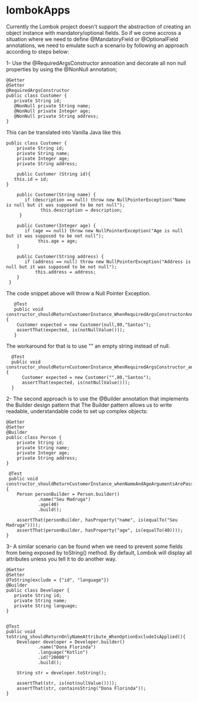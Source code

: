 # lombokApps

Currently the Lombok project doesn't support the abstraction of creating an object instance with mandatory/optional fields. So if we come accross a situation where we need to define @MandatoryField or @OptionalField annotations, we need to emulate such a scenario by following an approach according to steps below:

1- Use the @RequiredArgsConstructor annoation and decorate all non null properties by using the @NonNull annotation;

    @Getter
    @Setter
    @RequiredArgsConstructor
    public class Customer {
       private String id;
       @NonNull private String name;
       @NonNull private Integer age;
       @NonNull private String address;
    }
 
 This can be translated into Vanilla Java like this
 
    public class Customer {
        private String id;
        private String name;
        private Integer age;
        private String address;
       
        public Customer (String id){
	   this.id = id;
	}
	
        public Customer(String name) {
           if (description == null) throw new NullPointerException("Name is null but it was supposed to be not null");
                 this.description = description;
         }
 
        public Customer(Integer age) {
           if (age == null) throw new NullPointerException("Age is null but it was supposed to be not null");
                this.age = age;
        }
 
        public Customer(String address) {
           if (address == null) throw new NullPointerException("Address is null but it was supposed to be not null");
               this.address = address;
        }
     }
    
   
  The code snippet above will throw a Null Pointer Exception. 
  
       @Test
       public void constructor_shouldReturnCustomerInstance_WhenRequiredArgsConstructorAnnotationIsUsed(){
		Customer expected = new Customer(null,80,"Santos");
		assertThat(expected, is(notNullValue()));
       }
  
  The workaround for that is to use "" an empty string instead of null.
  
      @Test
      public void constructor_shouldReturnCustomerInstance_WhenRequiredArgsConstructor_and_nonNullFieldsAreSetAsEmptyString(){
          Customer expected = new Customer("",80,"Santos");
          assertThat(expected, is(notNullValue()));
      }

  
  2- The second approach is to use the @Builder annotation that implements the Builder design pattern that The Builder pattern allows us to write readable, understandable code to set up complex objects:
  
  
    @Getter
    @Setter
    @Builder
    public class Person {
        private String id;
        private String name;
        private Integer age;
        private String address;
    }

     @Test
     public void constructor_shouldReturnCustomerInstance_whenNameAndAgeArgumentsArePassed(){
		Person personBuilder = Person.builder()
				.name("Seu Madruga")
				.age(40)
				.build();

		assertThat(personBuilder, hasProperty("name", is(equalTo("Seu Madruga"))));
		assertThat(personBuilder, hasProperty("age", is(equalTo(40))));
    }



3- A similar scenario can be found when we need to prevent some fields from being exposed by toString() method. By default, Lombok will
display all attributes unless you tell it to do another way.

    
    @Getter
    @Setter
    @ToString(exclude = {"id", "language"})
    @Builder
    public class Developer {
       private String id;
       private String name;
       private String language;
    }
  

    @Test
    public void toString_shouldReturnOnlyNameAttribute_WhenOptionExcludeIsApplied(){
		Developer developer = Developer.builder()
				.name("Dona Florinda")
				.language("Kotlin")
				.id("20000")
				.build();

		String str = developer.toString();

		assertThat(str, is(not(nullValue())));
		assertThat(str, containsString("Dona Florinda"));
	}

